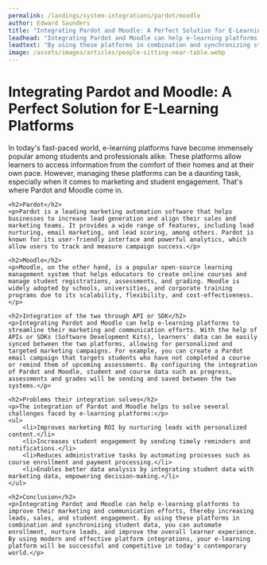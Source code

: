 ```yaml
---
permalink: /landings/system-integrations/pardot/moodle
author: Edward Saunders
title: "Integrating Pardot and Moodle: A Perfect Solution for E-Learning Platforms"
leadhead: "Integrating Pardot and Moodle can help e-learning platforms to improve their marketing and communication efforts, thereby increasing leads, sales, and student engagement"
leadtext: "By using these platforms in combination and synchronizing student data, you can automate enrollment, nurture leads, and improve the overall learner experience. By using modern and effective platform integrations, your e-learning platform will be successful and competitive in today's contemporary world."
image: /assets/images/articles/people-sitting-near-table.webp
---
```

<div class="arttext">	<h1>Integrating Pardot and Moodle: A Perfect Solution for E-Learning Platforms</h1>
	<p>In today's fast-paced world, e-learning platforms have become immensely popular among students and professionals alike. These platforms allow learners to access information from the comfort of their homes and at their own pace. However, managing these platforms can be a daunting task, especially when it comes to marketing and student engagement. That's where Pardot and Moodle come in.</p>

	<h2>Pardot</h2>
	<p>Pardot is a leading marketing automation software that helps businesses to increase lead generation and align their sales and marketing teams. It provides a wide range of features, including lead nurturing, email marketing, and lead scoring, among others. Pardot is known for its user-friendly interface and powerful analytics, which allow users to track and measure campaign success.</p>

	<h2>Moodle</h2>
	<p>Moodle, on the other hand, is a popular open-source learning management system that helps educators to create online courses and manage student registrations, assessments, and grading. Moodle is widely adopted by schools, universities, and corporate training programs due to its scalability, flexibility, and cost-effectiveness.</p>

	<h2>Integration of the two through API or SDK</h2>
	<p>Integrating Pardot and Moodle can help e-learning platforms to streamline their marketing and communication efforts. With the help of APIs or SDKs (Software Development Kits), learners' data can be easily synced between the two platforms, allowing for personalized and targeted marketing campaigns. For example, you can create a Pardot email campaign that targets students who have not completed a course or remind them of upcoming assessments. By configuring the integration of Pardot and Moodle, student and course data such as progress, assessments and grades will be sending and saved between the two systems.</p>

	<h2>Problems their integration solves</h2>
	<p>The integration of Pardot and Moodle helps to solve several challenges faced by e-learning platforms:</p>
	<ul>
		<li>Improves marketing ROI by nurturing leads with personalized content.</li>
		<li>Increases student engagement by sending timely reminders and notifications.</li>
		<li>Reduces administrative tasks by automating processes such as course enrollment and payment processing.</li>
		<li>Enables better data analysis by integrating student data with marketing data, empowering decision-making.</li>
	</ul>

	<h2>Conclusion</h2>
	<p>Integrating Pardot and Moodle can help e-learning platforms to improve their marketing and communication efforts, thereby increasing leads, sales, and student engagement. By using these platforms in combination and synchronizing student data, you can automate enrollment, nurture leads, and improve the overall learner experience. By using modern and effective platform integrations, your e-learning platform will be successful and competitive in today's contemporary world.</p>
</div>